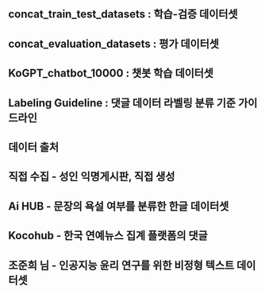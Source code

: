 ## concat_train_test_datasets : 학습-검증 데이터셋
## concat_evaluation_datasets : 평가 데이터셋
## KoGPT_chatbot_10000 :  챗봇 학습 데이터셋
## Labeling Guideline : 댓글 데이터 라벨링 분류 기준 가이드라인


## 데이터 출처

## 직접 수집 - 성인 익명게시판, 직접 생성
## Ai HUB - 문장의 욕설 여부를 분류한 한글 데이터셋
## Kocohub - 한국 연예뉴스 집계 플랫폼의 댓글
## 조준희 님 - 인공지능 윤리 연구를 위한 비정형 텍스트 데이터셋
